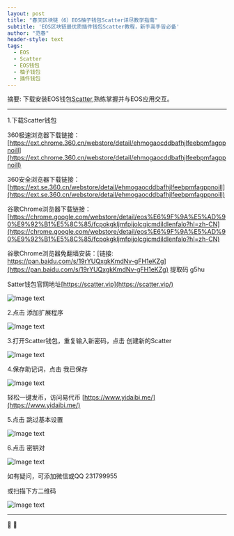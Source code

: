 ```yaml
---
layout: post
title: "春天区块链（6）EOS柚子钱包Scatter详尽教学指南"
subtitle: 'EOS区块链最优质插件钱包Scatter教程，新手高手皆必备'
author: "范春"
header-style: text
tags:
  - EOS
  - Scatter
  - EOS钱包
  - 柚子钱包
  - 插件钱包
---
```


摘要: 下载安装EOS钱包[Scatter](https://ext.chrome.360.cn/webstore/detail/ehmogaocddbafhjlfeebpmfagppnoill),熟练掌握并与EOS应用交互。

---

1.下载Scatter钱包

360极速浏览器下载链接：[https://ext.chrome.360.cn/webstore/detail/ehmogaocddbafhjlfeebpmfagppnoill](https://ext.chrome.360.cn/webstore/detail/ehmogaocddbafhjlfeebpmfagppnoill)

360安全浏览器下载链接：[https://ext.se.360.cn/webstore/detail/ehmogaocddbafhjlfeebpmfagppnoill](https://ext.se.360.cn/webstore/detail/ehmogaocddbafhjlfeebpmfagppnoill)

谷歌Chrome浏览器下载链接：[https://chrome.google.com/webstore/detail/eos%E6%9F%9A%E5%AD%90%E9%92%B1%E5%8C%85/fcpokgkljmfpijolcgicmdildlenfalo?hl=zh-CN](https://chrome.google.com/webstore/detail/eos%E6%9F%9A%E5%AD%90%E9%92%B1%E5%8C%85/fcpokgkljmfpijolcgicmdildlenfalo?hl=zh-CN)

谷歌Chrome浏览器免翻墙安装：[链接: https://pan.baidu.com/s/19rYUQxgkKmdNv-gFH1eKZg](https://pan.baidu.com/s/19rYUQxgkKmdNv-gFH1eKZg) 提取码 g5hu

Satter钱包官网地址[https://scatter.vip](https://scatter.vip/)


![Image text](https://www.btc36.com/scatter/1.jpg)



2.点击 添加扩展程序

![Image text](https://www.btc36.com/scatter/2.jpg)

3.打开Scatter钱包，重复输入新密码，点击 创建新的Scatter

![Image text](https://www.btc36.com/scatter/3.jpg)

4.保存助记词，点击 我已保存

![Image text](https://www.btc36.com/scatter/4.jpg)

轻松一键发币，访问易代币 [https://www.yidaibi.me/](https://www.yidaibi.me/)

5.点击 跳过基本设置

![Image text](https://www.btc36.com/scatter/5.jpg)

6.点击 密钥对

![Image text](https://www.btc36.com/scatter/6.jpg)

如有疑问，可添加微信或QQ 231799955

或扫描下方二维码

![Image text](https://www.btc36.com/wechat.jpeg)

---


